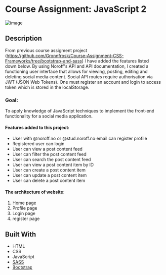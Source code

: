 # Course Assignment: JavaScript 2

![image](https://user-images.githubusercontent.com/91615712/222972226-12bd2283-9b83-48c7-ac16-3044967c8bbc.png)

## Description
From previous course assigment project (https://github.com/Gronnfrosk/Course-Assignment-CSS-Frameworks/tree/bootstrap-and-sass) I have added the features listed down below. By using Noroff's API and API documentation, I created a functioning user interface that allows for viewing, posting, editing and deleting social media content. Social API routes require authorisation via JWT (JSON Web Tokens). One must register an account and login to access token which is stored in the localStorage.

### Goal: 
To apply knowledge of JavaScript techniques to implement the front-end functionality for a social media application.
#### Features added to this project:
- User with @noroff.no or @stud.noroff.no email can register profile
- Registered user can login
- User can view a post content feed
- User can filter the post content feed
- User can search the post content feed
- User can view a post content item by ID
- User can create a post content item
- User can update a post content item
- User can delete a post content item

#### The architecture of website:
1. Home page
2. Profile page
3. Login page
4. register page

## Built With
- HTML
- CSS
- JavaScript
- [SASS](https://sass-lang.com/)
- [Bootstrap](https://getbootstrap.com)

